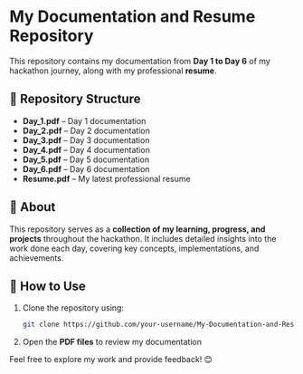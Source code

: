 # My Documentation and Resume Repository

This repository contains my documentation from **Day 1 to Day 6** of my hackathon journey, along with my professional **resume**.

## 📂 Repository Structure
- **Day_1.pdf** – Day 1 documentation
- **Day_2.pdf** – Day 2 documentation
- **Day_3.pdf** – Day 3 documentation
- **Day_4.pdf** – Day 4 documentation
- **Day_5.pdf** – Day 5 documentation
- **Day_6.pdf** – Day 6 documentation
- **Resume.pdf** – My latest professional resume

## 📌 About
This repository serves as a **collection of my learning, progress, and projects** throughout the hackathon. It includes detailed insights into the work done each day, covering key concepts, implementations, and achievements.

## 🚀 How to Use
1. Clone the repository using:
   ```sh
   git clone https://github.com/your-username/My-Documentation-and-Resume.git
   ```
2. Open the **PDF files** to review my documentation

Feel free to explore my work and provide feedback! 😊

